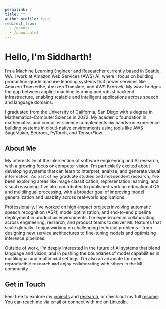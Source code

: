 ```yaml
---
permalink: /
title: ""
author_profile: true
redirect_from: 
  - /about/
  - /about.html
---
```


# Hello, I'm Siddharth!

I’m a Machine Learning Engineer and Researcher currently based in Seattle, WA. I work at Amazon Web Services (AWS) AI, where I focus on building production-grade machine learning systems that power services like Amazon Transcribe, Amazon Translate, and AWS Bedrock. My work bridges the gap between applied machine learning and robust backend infrastructure, enabling scalable and intelligent applications across speech and language domains.

I graduated from the University of California, San Diego with a degree in Mathematics–Computer Science in 2022. My academic foundation in mathematics and computer science complements my hands-on experience building systems in cloud-native environments using tools like AWS SageMaker, Bedrock, PyTorch, and TensorFlow.

## About Me

My interests lie at the intersection of software engineering and AI research, with a growing focus on computer vision. I’m particularly excited about developing systems that can learn to interpret, analyze, and generate visual information. As part of my graduate studies and independent research, I’ve been exploring areas like image classification, representation learning, and visual reasoning. I’ve also contributed to published work on educational QA and multilingual processing, with a broader goal of improving model generalization and usability across real-world applications.

Professionally, I’ve worked on high-impact projects involving automatic speech recognition (ASR), model optimization, and end-to-end pipeline deployment in production environments. I’m experienced in collaborating across engineering, research, and product teams to deliver ML features that scale globally. I enjoy working on challenging technical problems—from designing new service architectures to fine-tuning models and optimizing inference pipelines.

Outside of work, I’m deeply interested in the future of AI systems that blend language and vision, and in pushing the boundaries of model capabilities in multilingual and multimodal settings. I’m also an advocate for open, reproducible research and enjoy collaborating with others in the ML community.

## Get in Touch

Feel free to explore my [projects](/projects/) and [research](/research/), or check out my full [resume](/resume/). You can reach me via [email](mailto:siddvoh@gmail.com) or connect with me on [LinkedIn](https://linkedin.com/in/yourlinkedin).
